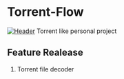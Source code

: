 # Torrent-Flow
<!--
[![Header](https://www.creative-tim.com/blog/content/images/size/w1140/2021/08/rebranding-post--1-.jpg "Header")](https://www.creative-tim.com/)

![Screenshot 2025-03-16 130854](https://github.com/user-attachments/assets/6ab2bf73-9a77-43df-879a-a8e2d8aaf160)
-->

[![Header](https://github.com/user-attachments/assets/6ab2bf73-9a77-43df-879a-a8e2d8aaf160 "Header")](https://www.creative-tim.com/)
Torrent like personal project


## Feature Realease
1. Torrent file decoder
